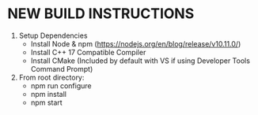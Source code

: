 # NEW BUILD INSTRUCTIONS
1. Setup Dependencies
	* Install Node & npm (https://nodejs.org/en/blog/release/v10.11.0/)
	* Install C++ 17 Compatible Compiler
	* Install CMake (Included by default with VS if using Developer Tools Command Prompt)
2. From root directory:
	* npm run configure
	* npm install
	* npm start